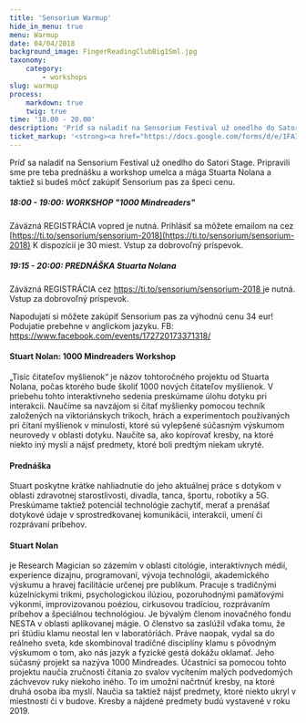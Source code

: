 ```yaml
---
title: 'Sensorium Warmup'
hide_in_menu: true
menu: Warmup
date: 04/04/2018
background_image: FingerReadingClubBig1Sml.jpg
taxonomy:
    category:
        - workshops
slug: warmup
process:
    markdown: true
    twig: true
time: '18.00 - 20.00'
description: 'Príď sa naladiť na Sensorium Festival už onedlho do Satori Stage. Pripravili sme pre teba prednášku a workshop umelca a mága Stuarta Nolana a taktiež si budeš môcť zakúpiť Sensorium pas za špeci cenu. '
ticket_markup: '<strong><a href="https://docs.google.com/forms/d/e/1FAIpQLSc9pu-_210JGZ7mMPUwp8d9gHfpW-0qEWpMaQF5vSEstqdOzA/viewform" target="_blank">Registrovať</a></strong>'
---
```


Príď sa naladiť na Sensorium Festival už onedlho do Satori Stage. Pripravili sme pre teba prednášku a workshop umelca a mága Stuarta Nolana a taktiež si budeš môcť zakúpiť Sensorium pas za špeci cenu. 

#####  18:00 - 19:00: WORKSHOP "1000 Mindreaders"

Záväzná REGISTRÁCIA vopred je nutná. Prihlásiť sa môžete emailom na cez [https://ti.to/sensorium/sensorium-2018](https://ti.to/sensorium/sensorium-2018)
K dispozícií je 30 miest. Vstup za dobrovoľný príspevok. 

##### 19:15 - 20:00: PREDNÁŠKA Stuarta Nolana

Záväzná REGISTRÁCIA cez [https://ti.to/sensorium/sensorium-2018 ](https://ti.to/sensorium/sensorium-2018)je nutná. Vstup za dobrovoľný príspevok. 

Napodujatí si môžete zakúpiť Sensorium pas za výhodnú cenu 34 eur!
Podujatie prebehne v anglickom jazyku.
FB: https://www.facebook.com/events/172720173371318/

#### Stuart Nolan: 1000 Mindreaders Workshop

„Tisíc čitateľov myšlienok“ je názov tohtoročného projektu od Stuarta Nolana, počas ktorého bude školiť 1000 nových čitateľov myšlienok. V priebehu tohto interaktívneho sedenia preskúmame úlohu dotyku pri interakcii. Naučíme sa navzájom si čítať myšlienky pomocou techník založených na viktoriánskych trikoch, hrách a experimentoch používaných pri čítaní myšlienok v minulosti, ktoré sú vylepšené súčasným výskumom neurovedy v oblasti dotyku. Naučíte sa, ako kopírovať kresby, na ktoré niekto iný myslí a nájsť predmety, ktoré boli predtým niekam ukryté. 

#### Prednáška

Stuart poskytne krátke nahliadnutie do jeho aktuálnej práce s dotykom v oblasti zdravotnej starostlivosti, divadla, tanca, športu, robotiky a 5G. Preskúmame taktiež potenciál technológie zachytiť, merať a prenášať dotykové údaje v sprostredkovanej komunikácii, interakcii, umení či rozprávaní príbehov.

#### Stuart Nolan

je Research Magician so zázemím v oblasti citológie, interaktívnych médií, experience dizajnu, programovaní, vývoja technológii, akademického výskumu a hravej facilitácie určenej pre publikum. Pracuje s tradičnými kúzelníckymi trikmi, psychologickou ilúziou, pozoruhodnými pamäťovými výkonmi, improvizovanou poéziou, cirkusovou tradíciou, rozprávaním príbehov a špeciálnou technológiou. Je bývalým členom inovačného fondu NESTA v oblasti aplikovanej mágie. O členstvo sa zaslúžil vďaka tomu, že pri štúdiu klamu neostal len v laboratóriách. Práve naopak, vydal sa do reálneho sveta, kde skombinoval tradičné disciplíny klamu s pôvodným výskumom o tom, ako nás jazyk a fyzické gestá dokážu oklamať. 
Jeho súčasný projekt sa nazýva 1000 Mindreades. Účastníci sa pomocou tohto projektu naučia zručnosti čítania zo svalov vycítením malých podvedomých záchvevov ruky niekoho iného. To im umožní načrtnúť kresby, na ktoré druhá osoba iba myslí. Naučia sa taktiež nájsť predmety, ktoré niekto ukryl v miestnosti či v budove. Kresby a nájdené predmety budú vystavené v roku 2019.
